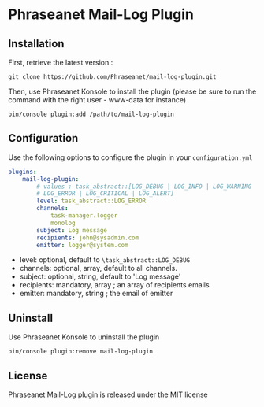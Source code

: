 # Phraseanet Mail-Log Plugin

## Installation

First, retrieve the latest version :

```
git clone https://github.com/Phraseanet/mail-log-plugin.git
```

Then, use Phraseanet Konsole to install the plugin (please be sure to run
the command with the right user - www-data for instance)

```
bin/console plugin:add /path/to/mail-log-plugin
```

## Configuration

Use the following options to configure the plugin in your `configuration.yml`

```yaml
plugins:
    mail-log-plugin:
        # values : task_abstract::[LOG_DEBUG | LOG_INFO | LOG_WARNING |
        # LOG_ERROR | LOG_CRITICAL | LOG_ALERT]
        level: task_abstract::LOG_ERROR
        channels:
            task-manager.logger
            monolog
        subject: Log message
        recipients: john@sysadmin.com
        emitter: logger@system.com
```

 - level: optional, default to `\task_abstract::LOG_DEBUG`
 - channels: optional, array, default to all channels.
 - subject: optional, string, default to 'Log message'
 - recipients: mandatory, array ; an array of recipients emails
 - emitter: mandatory, string ; the email of emitter

## Uninstall

Use Phraseanet Konsole to uninstall the plugin

```
bin/console plugin:remove mail-log-plugin
```

## License

Phraseanet Mail-Log plugin is released under the MIT license
